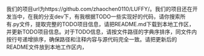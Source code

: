 我们的项目url为https://github.com/zhaochen0110/LUFFY/。我们的项目还在开发当中，在我的分支dev下，有我根据TODO一些实现好的代码，请你搜索所有.py文件，提取完整的TODO项目信息，请把README.md下载到本地工作区，并更新TODO项目信息。对于TODO信息，请按文件路径的字典序排序，同文件内按行号递增排序，确保路径和注释内容与源代码完全一致。请把更新后的README文件放到本地工作区内，